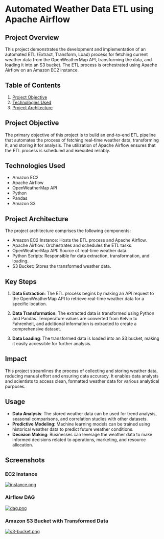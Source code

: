 # Automated Weather Data ETL using Apache Airflow

## Project Overview

This project demonstrates the development and implementation of an automated ETL (Extract, Transform, Load) process for fetching current weather data from the OpenWeatherMap API, transforming the data, and loading it into an S3 bucket. The ETL process is orchestrated using Apache Airflow on an Amazon EC2 instance.

## Table of Contents

1. [Project Objective](#project-objective)
2. [Technologies Used](#technologies-used)
3. [Project Architecture](#project-architecture)

## Project Objective

The primary objective of this project is to build an end-to-end ETL pipeline that automates the process of fetching real-time weather data, transforming it, and storing it for analysis. The utilization of Apache Airflow ensures that the ETL process is scheduled and executed reliably.

## Technologies Used

- Amazon EC2
- Apache Airflow
- OpenWeatherMap API
- Python
- Pandas
- Amazon S3

## Project Architecture

The project architecture comprises the following components:

- Amazon EC2 Instance: Hosts the ETL process and Apache Airflow.
- Apache Airflow: Orchestrates and schedules the ETL tasks.
- OpenWeatherMap API: Source of real-time weather data.
- Python Scripts: Responsible for data extraction, transformation, and loading.
- S3 Bucket: Stores the transformed weather data.

## Key Steps

1. **Data Extraction**: The ETL process begins by making an API request to the OpenWeatherMap API to retrieve real-time weather data for a specific location.

2. **Data Transformation**: The extracted data is transformed using Python and Pandas. Temperature values are converted from Kelvin to Fahrenheit, and additional information is extracted to create a comprehensive dataset.

3. **Data Loading**: The transformed data is loaded into an S3 bucket, making it easily accessible for further analysis.

## Impact

This project streamlines the process of collecting and storing weather data, reducing manual effort and ensuring data accuracy. It enables data analysts and scientists to access clean, formatted weather data for various analytical purposes.

## Usage

- **Data Analysis**: The stored weather data can be used for trend analysis, seasonal comparisons, and correlation studies with other datasets.
- **Predictive Modeling**: Machine learning models can be trained using historical weather data to predict future weather conditions.
- **Decision Making**: Businesses can leverage the weather data to make informed decisions related to operations, marketing, and resource allocation.

## Screenshots

### EC2 Instance
[![instance.png](https://i.postimg.cc/VsK2wTvV/instance.png)](https://postimg.cc/Dmbxdxqr)

### Airflow DAG
[![dag.png](https://i.postimg.cc/8s8RDN6v/dag.png)](https://postimg.cc/GTQ8x0z3)

### Amazon S3 Bucket with Transformed Data
[![s3-bucket.png](https://i.postimg.cc/Fs2WsQ4D/s3-bucket.png)](https://postimg.cc/rKNCQ3zr)
